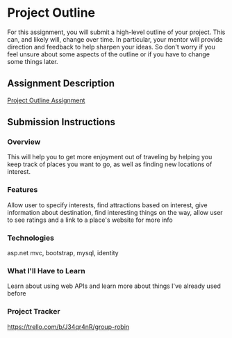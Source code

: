 # Project Outline
For this assignment, you will submit a high-level outline of your project. This can, and likely will, change over time. In particular, your mentor will provide direction and feedback to help sharpen your ideas. So don't worry if you feel unsure about some aspects of the outline or if you have to change some things later.

## Assignment Description
[Project Outline Assignment](https://education.launchcode.org/liftoff/modules/assignments/project-outline)

## Submission Instructions

### Overview
This will help you to get more enjoyment out of traveling by helping you keep track of places you want to go, as well as finding new locations of interest. 
### Features
Allow user to specify interests, find attractions based on interest, give information about destination, find interesting things on the way, allow user to see ratings and a link to a place's website for more info
### Technologies
asp.net mvc, bootstrap, mysql, identity
### What I'll Have to Learn
Learn about using web APIs and learn more about things I've already used before
### Project Tracker
https://trello.com/b/J34qr4nR/group-robin
